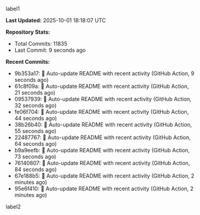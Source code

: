 
label1 
<!-- ACTIVITY_START -->
**Last Updated:** 2025-10-01 18:18:07 UTC

**Repository Stats:**
- Total Commits: 11835
- Last Commit: 9 seconds ago

**Recent Commits:**
- 9b353a17: 🤖 Auto-update README with recent activity (GitHub Action, 9 seconds ago)
- 61c8f09a: 🤖 Auto-update README with recent activity (GitHub Action, 21 seconds ago)
- 09537939: 🤖 Auto-update README with recent activity (GitHub Action, 32 seconds ago)
- fe06f704: 🤖 Auto-update README with recent activity (GitHub Action, 44 seconds ago)
- 38b26b40: 🤖 Auto-update README with recent activity (GitHub Action, 55 seconds ago)
- 22487767: 🤖 Auto-update README with recent activity (GitHub Action, 64 seconds ago)
- b9a9eefb: 🤖 Auto-update README with recent activity (GitHub Action, 73 seconds ago)
- 76140807: 🤖 Auto-update README with recent activity (GitHub Action, 84 seconds ago)
- 67e188b5: 🤖 Auto-update README with recent activity (GitHub Action, 2 minutes ago)
- 95e6f410: 🤖 Auto-update README with recent activity (GitHub Action, 2 minutes ago)
<!-- ACTIVITY_END -->

label2
